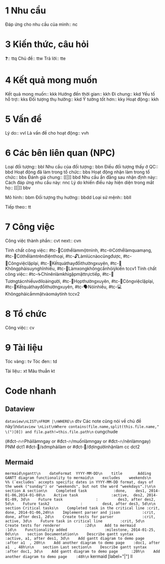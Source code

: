 # 1 Nhu cầu
Đáp ứng cho nhu cầu của mình::		nc

# 3 Kiến thức, câu hỏi
❓::		ttq
Chủ đề::		ttw
Trả lời:: 		tte

# 4 Kết quả mong muốn
Kết quả mong muốn::		kkk
Hướng đến thời gian::		kkh
Đi chung::		kkd
Yếu tố hỗ trợ::		kks
Đối tượng thụ hưởng::		kkd
Ý tưởng tốt hơn::		kky
Hoạt động::		kkh

# 5 Vấn đề
Lý do::		vvl
Là vấn đề cho hoạt động::		vvh

# 6 Các bên liên quan (NPC)
Loại đối tượng::		bbl
Nhu cầu của đối tượng::		bbn
Điều đối tượng thấy ở QC::		bbd
Hoạt động đã làm trong tổ chức::		bbs
Hoạt động nhận làm trong tổ chức::		bbs
Đánh giá chung:: [[|]]		bbd
Nhu cầu ẩn đằng sau nhận định này::
Cách đáp ứng nhu cầu này:		nnc
Lý do khiến điều này hiện diện trong mắt họ:: [[|]]		bbv

Mô hình::		bbm
Đối tượng thụ hưởng::		bbdd
Loại sứ mệnh:: 		bbll

Tiếp theo:: 		tt
# 7 Công việc 
Công việc thành phần::		cvt
next::		cvn

Tính chất công việc:: #tc-🧍Cóthểlàmmộtmình, #tc-🌐Cóthểlàmquamạng, #tc-📱Cóthểlàmtrênđiệnthoại, #tc-🔓Làmlúcnàocũngđược, #tc-🔁Côngviệclặplại, #tc-🔁Kếtquảthayđổithườngxuyên, #tc-🧠Khôngphảisuynghĩnhiều, #tc-💬Làmxongkhôngcầnhỏiýkiến		tccv1
Tính chất công việc:: #tc-☕Chỉnênlàmkhigặpmặttrựctiếp, #tc-🥳Tươngtácnhiềuvớiloàingười, #tc-💬Họpthườngxuyên, #tc-🔁Côngviệclặplại, #tc-🔁Kếtquảthayđổithườngxuyên, #tc-🗣️Nóinhiều, #tc-💻Khôngphảicắmmặtvàomáytính		tccv2

# 8 Tổ chức
Công việc:: 		cv

# 9 Tài liệu
Tóc vàng:: 		tv
Tóc đen:: 		td


Tài liệu::		xt
Mâu thuẫn		kt

# Code nhanh
## Dataview
```dataview\nLIST\nFROM |\nWHERE\n```		dtv
Các note cũng nói về chủ đề này:\n```dataview \nList\nWhere contains(file.name,split(this.file.name," \(")[0]) and file.path!=this.file.path\n```		cungchude

(#đct-🔥🔥Phảilàmngay or #đct-🔥/muốnlàmngay or #đct-🔥/nênlàmngay)		PNM	dct1
#đct-🍃/sớmphảilàm or #đct-🍃/đợingườinhậnlàm		cc	dct2

## Mermaid
```mermaid\ngantt\n    dateFormat  YYYY-MM-DD\n    title       Adding GANTT diagram functionality to mermaid\n    excludes    weekends\n    %% (`excludes` accepts specific dates in YYYY-MM-DD format, days of the week ("sunday") or "weekends", but not the word "weekdays".)\n\n    section A section\n    Completed task            :done,    des1, 2014-01-06,2014-01-08\n    Active task               :active,  des2, 2014-01-09, 3d\n    Future task               :         des3, after des2, 5d\n    Future task2              :         des4, after des3, 5d\n\n    section Critical tasks\n    Completed task in the critical line :crit, done, 2014-01-06,24h\n    Implement parser and jison          :crit, done, after des1, 2d\n    Create tests for parser             :crit, active, 3d\n    Future task in critical line        :crit, 5d\n    Create tests for renderer           :2d\n    Add to mermaid                      :1d\n    Functionality added                 :milestone, 2014-01-25, 0d\n\n    section Documentation\n    Describe gantt syntax               :active, a1, after des1, 3d\n    Add gantt diagram to demo page      :after a1  , 20h\n    Add another diagram to demo page    :doc1, after a1  , 48h\n\n    section Last section\n    Describe gantt syntax               :after doc1, 3d\n    Add gantt diagram to demo page      :20h\n    Add another diagram to demo page    :48h\n```		kermaid
[label="|"]		ll
